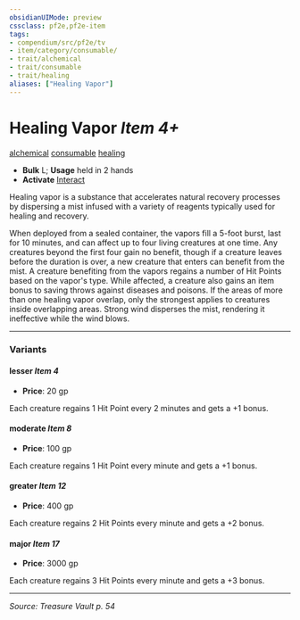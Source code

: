 ```yaml
---
obsidianUIMode: preview
cssclass: pf2e,pf2e-item
tags:
- compendium/src/pf2e/tv
- item/category/consumable/
- trait/alchemical
- trait/consumable
- trait/healing
aliases: ["Healing Vapor"]
---
```

# Healing Vapor *Item 4+*  
[alchemical](alchemical.md "Alchemical Item Trait")  [consumable](consumable.md "Consumable Item Trait")  [healing](healing.md "Healing Effect Trait")  

- **Bulk** L; **Usage** held in 2 hands
- **Activate** [Interact](interact.md)

Healing vapor is a substance that accelerates natural recovery processes by dispersing a mist infused with a variety of reagents typically used for healing and recovery.

When deployed from a sealed container, the vapors fill a 5-foot burst, last for 10 minutes, and can affect up to four living creatures at one time. Any creatures beyond the first four gain no benefit, though if a creature leaves before the duration is over, a new creature that enters can benefit from the mist. A creature benefiting from the vapors regains a number of Hit Points based on the vapor's type. While affected, a creature also gains an item bonus to saving throws against diseases and poisons. If the areas of more than one healing vapor overlap, only the strongest applies to creatures inside overlapping areas. Strong wind disperses the mist, rendering it ineffective while the wind blows.

---

### Variants

#### lesser *Item 4*

- **Price**: 20 gp

Each creature regains 1 Hit Point every 2 minutes and gets a +1 bonus.

#### moderate *Item 8*

- **Price**: 100 gp

Each creature regains 1 Hit Point every minute and gets a +1 bonus.

#### greater *Item 12*

- **Price**: 400 gp

Each creature regains 2 Hit Points every minute and gets a +2 bonus.

#### major *Item 17*

- **Price**: 3000 gp

Each creature regains 3 Hit Points every minute and gets a +3 bonus.

---
*Source: Treasure Vault p. 54*